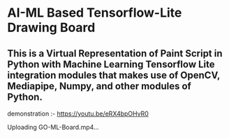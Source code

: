 # AI-ML Based Tensorflow-Lite Drawing Board

## This is a Virtual Representation of Paint Script in Python with Machine Learning Tensorflow Lite integration modules that makes use of OpenCV, Mediapipe, Numpy, and other modules of Python.

demonstration :- https://youtu.be/eRX4bpOHvR0

Uploading GO-ML-Board.mp4…


